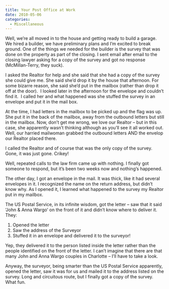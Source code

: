 ```yaml
---
title: Your Post Office at Work
date: 2010-05-06
categories: 
  - Miscellaneous
---
```


Well, we’re all moved in to the house and getting ready to build a garage. We hired a builder, we have preliminary plans and I’m excited to break ground. One of the things we needed for the builder is the survey that was done on the property as part of the closing. I sent email after email to the closing lawyer asking for a copy of the survey and got no response (McMillan-Terry, they suck).

I asked the Realtor for help and she said that she had a copy of the survey she could give me. She said she’d drop it by the house that afternoon. For some bizarre reason, she said she’d put in the mailbox (rather than drop it off at the door).  I looked later in the afternoon for the envelope and couldn’t find it.  I called her and what happened was she stuffed the survey in an envelope and put it in the mail box.

At the time, I had letters in the mailbox to be picked up and the flag was up. She put it in the back of the mailbox, away from the outbound letters but still in the mailbox. Now, don’t get me wrong, we love our Realtor – but in this case, she apparently wasn’t thinking although as you’ll see it all worked out. Well, our harried mailwoman grabbed the outbound letters AND the envelop our Realtor placed there.

I called the Realtor and of course that was the only copy of the survey. Gone, it was just gone. Crikey!

Well, repeated calls to the law firm came up with nothing. I finally got someone to respond, but it’s been two weeks now and nothing’s happened.

The other day, I got an envelope in the mail. It was thick, like it had several envelopes in it. I recognized the name on the return address, but didn’t know why. As I opened it, I learned what happened to the survey my Realtor put in my mailbox.

The US Postal Service, in its infinite wisdom, got the letter – saw that it said ‘John & Anna Wargo’ on the front of it and didn’t know where to deliver it. They:

1. Opened the letter 
2. Saw the address of the Surveyor 
3. Stuffed it in an envelope and delivered it to the surveyor!

Yep, they delivered it to the person listed inside the letter rather than the people identified on the front of the letter. I can’t imagine that there are that many John and Anna Wargo couples in Charlotte – I’ll have to take a look.

Anyway, the surveyor, being smarter than the US Postal Service apparently, opened the letter, saw it was for us and mailed it to the address listed on the survey. Long and circuitous route, but I finally got a copy of the survey. What fun.
